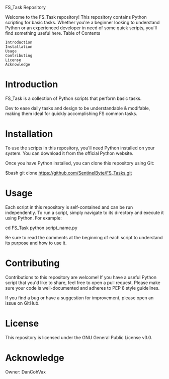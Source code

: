 FS_Task Repository

Welcome to the FS_Task repository! This repository contains Python scripting for basic tasks. Whether you're a beginner looking to understand Python or an experienced developer in need of some quick scripts, you'll find something useful here.
Table of Contents

    Introduction
    Installation
    Usage
    Contributing
    License
    Acknowledge

# Introduction

FS_Task is a collection of Python scripts that perform basic tasks. 

Dev to ease daily tasks and design to be understandable & modifable, making them ideal for quickly accomplishing FS common tasks.


# Installation

To use the scripts in this repository, you'll need Python installed on your system. You can download it from the official Python website.

Once you have Python installed, you can clone this repository using Git:

$bash    git clone https://github.com/SentinelByte/FS_Tasks.git


# Usage

Each script in this repository is self-contained and can be run independently. To run a script, simply navigate to its directory and execute it using Python. For example:

cd FS_Task
python script_name.py

Be sure to read the comments at the beginning of each script to understand its purpose and how to use it.


# Contributing

Contributions to this repository are welcome! If you have a useful Python script that you'd like to share, feel free to open a pull request. Please make sure your code is well-documented and adheres to PEP 8 style guidelines.

If you find a bug or have a suggestion for improvement, please open an issue on GitHub.


# License

This repository is licensed under the GNU General Public License v3.0.


# Acknowledge
Owner: DanCohVax
